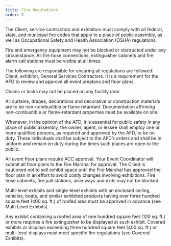 ```yaml
---
title: Fire Regulations
order: 5
---
```


The Client, service contractors and exhibitors must comply with all federal, state, and municipal fire codes that apply to a place of public assembly, as well as Occupational Safety and Health Association (OSHA) regulations.

Fire and emergency equipment may not be blocked or obstructed under any circumstance. All fire hose connections, extinguisher cabinets and fire alarm call stations must be visible at all times.

The following are responsible for ensuring all regulations are followed: Client, exhibitor, General Services Contractors. It is a requirement for the AFD to review and approve all event preplans and floor plans.

Chains or locks may not be placed on any facility door.

All curtains, drapes, decorations and decorative or construction materials are to be non-combustible or flame retardant. Documentation affirming non-combustible or flame-retardant properties must be available on site.

Whenever, in the opinion of the AFD, it is essential for public safety in any place of public assembly, the owner, agent, or lessee shall employ one or more qualified persons, as required and approved by the AFD, to be on duty. These individuals shall be subject to the AFD’s orders and shall be in uniform and remain on duty during the times such places are open to the public.

All event floor plans require ACC approval. Your Event Coordinator will submit all floor plans to the Fire Marshal for approval. The Client is cautioned not to sell exhibit space until the Fire Marshal has approved the floor plan in an effort to avoid costly changes involving exhibitions. Fire hose cabinets, fire pull stations, aisle ways and exits may not be blocked.

Multi-level exhibits and single-level exhibits with an enclosed ceiling, vehicles, boats, and similar exhibited products having over three hundred square feet (400 sq. ft.) of roofed area must be approved in advance (see Multi Level Exhibits).

Any exhibit containing a roofed area of one hundred square feet (100 sq. ft.) or more requires a fire extinguisher to be displayed at such exhibit. Covered exhibits or displays exceeding three hundred square feet (400 sq. ft.) or multi-level displays must meet specific fire regulations (see Covered Exhibits).
